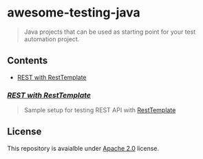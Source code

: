 # awesome-testing-java  

> Java projects that can be used as starting point for your test automation project.

## Contents

- [REST with RestTemplate](#rest-with-resttemplate)  

### [*REST with RestTemplate*](./java-rest-resttemplate/README.md)

> Sample setup for testing REST API with [RestTemplate](https://docs.spring.io/spring-framework/docs/current/javadoc-api/org/springframework/web/client/RestTemplate.html)

## License

This repository is avaialble under [Apache 2.0](./LICENSE) license.
